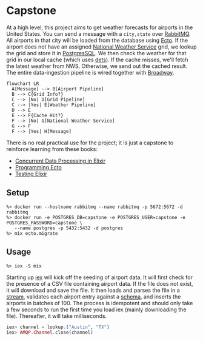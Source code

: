 # Capstone

At a high level, this project aims to get weather forecasts for airports in the United States.
You can send a message with a `city,state` over [RabbitMQ](https://www.rabbitmq.com).
All airports in that city will be loaded from the database using [Ecto](https://hexdocs.pm/ecto/Ecto.html).
If the airport does not have an assigned [National Weather Service](https://www.weather.gov/documentation/services-web-api) grid, we lookup the grid and store it in [PostgresSQL](https://www.postgresql.org).
We then check the weather for that grid in our local cache (which uses [dets](https://www.erlang.org/doc/man/dets.html)).
If the cache misses, we'll fetch the latest weather from NWS.
Otherwise, we send out the cached result.
The entire data-ingestion pipeline is wired together with [Broadway](https://elixir-broadway.org).

```mermaid
flowchart LR
  A[Message] --> B[Airport Pipeline]
  B --> C{Grid Info?}
  C --> |No| D[Grid Pipeline]
  C --> |Yes| E[Weather Pipeline]
  D --> E
  E --> F{Cache Hit?}
  F --> |No| G[National Weather Service]
  G --> F
  F --> |Yes| H[Message]
```

There is no real practical use for the project; it is just a capstone to reinforce learning from these books:

- [Concurrent Data Processing in Elixir](https://pragprog.com/titles/sgdpelixir/concurrent-data-processing-in-elixir/)
- [Programming Ecto](https://pragprog.com/titles/wmecto/programming-ecto/)
- [Testing Elixir](https://pragprog.com/titles/lmelixir/testing-elixir/)

## Setup

```
%> docker run --hostname rabbitmq --name rabbitmq -p 5672:5672 -d rabbitmq
%> docker run -e POSTGRES_DB=capstone -e POSTGRES_USER=capstone -e POSTGRES_PASSWORD=capstone \
   --name postgres -p 5432:5432 -d postgres
%> mix ecto.migrate
```

## Usage

```
%> iex -S mix
```

Starting up [iex](https://hexdocs.pm/iex/1.12/IEx.html) will kick off the seeding of airport data.
It will first check for the presence of a CSV file containing airport data.
If the file does not exist, it will download and save the file.
It then loads and parses the file in a [stream](https://hexdocs.pm/elixir/1.12/Stream.html), validates each airport entry against a [schema](https://hexdocs.pm/ecto/Ecto.Schema.html), and inserts the airports in batches of 100.
The process is idempotent and should only take a few seconds to run the first time you load iex (mainly downloading the file).
Thereafter, it will take milliseconds.

```elixir
iex> channel = lookup.("Austin", "TX")
iex> AMQP.Channel.close(channel)
```